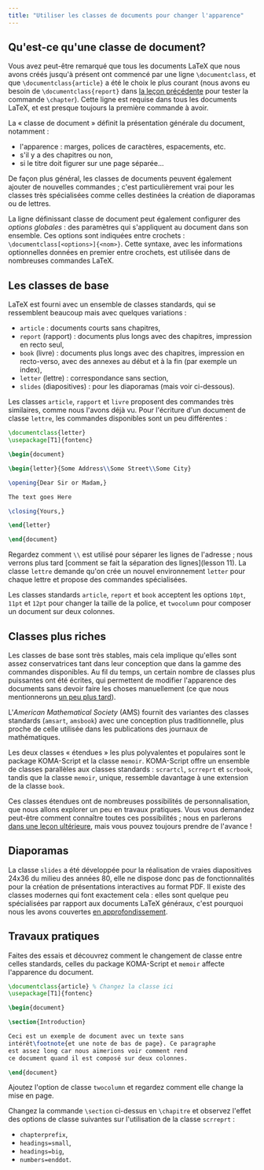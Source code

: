 ```yaml
---
title: "Utiliser les classes de documents pour changer l'apparence"
---
```


## Qu'est-ce qu'une classe de document?

Vous avez peut-être remarqué que tous les documents LaTeX que nous avons créés jusqu'à présent ont commencé par une ligne `\documentclass`, et que `\documentclass{article}` a été le choix le plus courant (nous avons eu besoin de `\documentclass{report}` dans [la leçon précédente](lesson-04) pour tester la commande `\chapter`). Cette ligne est requise dans tous les documents LaTeX, et est presque toujours la première commande à avoir.

La « classe de document » définit la présentation générale du document, notamment :
- l'apparence : marges, polices de caractères, espacements, etc.
- s'il y a des chapitres ou non,
- si le titre doit figurer sur une page séparée...

De façon plus général, les classes de documents peuvent également ajouter de nouvelles commandes ; c'est particulièrement vrai pour les classes très spécialisées comme celles destinées la création de diaporamas ou de lettres.

La ligne définissant classe de document peut également configurer des _options globales_ : des paramètres qui s'appliquent au document dans son ensemble. Ces options sont indiquées entre crochets : `\documentclass[<options>]{<nom>}`. Cette syntaxe, avec les informations optionnelles données en premier entre crochets, est utilisée dans de nombreuses commandes LaTeX.


## Les classes de base

LaTeX est fourni avec un ensemble de classes standards, qui se ressemblent beaucoup
mais avec quelques variations :

- `article` : documents courts sans chapitres,
- `report` (rapport) : documents plus longs avec des chapitres, impression en recto seul,
- `book` (livre) : documents plus longs avec des chapitres, impression en recto-verso,
  avec des annexes au début et à la fin (par exemple un index),
- `letter` (lettre) : correspondance sans section,
- `slides` (diapositives) : pour les diaporamas (mais voir ci-dessous).

Les classes `article`, `rapport` et `livre` proposent des commandes très similaires, comme nous l'avons déjà vu. Pour l'écriture d'un document de classe `lettre`, les commandes disponibles sont un peu différentes :

```latex
\documentclass{letter}
\usepackage[T1]{fontenc}

\begin{document}

\begin{letter}{Some Address\\Some Street\\Some City}

\opening{Dear Sir or Madam,}

The text goes Here

\closing{Yours,}

\end{letter}

\end{document}
```

Regardez comment ``\\`` est utilisé pour séparer les lignes de l'adresse ; nous verrons plus tard [comment se fait la séparation des lignes](lesson 11). La classe `lettre` demande qu'on crée un nouvel environnement `letter` pour chaque lettre et propose des commandes spécialisées.

Les classes standards `article`, `report` et `book` acceptent les options `10pt`, `11pt` et `12pt` pour changer la taille de la police, et `twocolumn` pour composer un document sur deux colonnes.


## Classes plus riches

Les classes de base sont très stables, mais cela implique qu'elles sont assez conservatrices tant dans leur conception que dans la gamme des commandes disponibles. Au fil du temps, un certain nombre de classes plus puissantes ont été écrites, qui permettent de modifier l'apparence des documents sans devoir faire les choses manuellement (ce que nous mentionnerons [un peu plus tard](lesson-11)).

L'_American Mathematical Society_ (AMS) fournit des variantes des classes standards (`amsart`, `amsbook`) avec une conception plus traditionnelle, plus proche de celle utilisée dans les publications des journaux de mathématiques.

Les deux classes « étendues » les plus polyvalentes et populaires sont le package KOMA-Script et la classe `memoir`. KOMA-Script offre un ensemble de classes parallèles aux classes standards : `scrartcl`, `scrreprt` et `scrbook`, tandis que la classe `memoir`, unique, ressemble davantage à une extension de la classe `book`.

Ces classes étendues ont de nombreuses possibilités de personnalisation, que nous allons explorer un peu en travaux pratiques. Vous vous demandez peut-être comment connaître toutes ces possibilités ; nous en parlerons [dans une leçon ultérieure](lesson-15), mais vous pouvez toujours prendre de l'avance !


## Diaporamas

La classe `slides` a été développée pour la réalisation de vraies diapositives 24x36 du milieu des années 80, elle ne dispose donc pas de fonctionnalités pour la création de présentations interactives au format PDF. Il existe des classes modernes qui font exactement cela : elles sont quelque peu spécialisées par rapport aux documents LaTeX généraux, c'est pourquoi nous les avons couvertes [en approfondissement](more-05).


## Travaux pratiques

Faites des essais et découvrez comment le changement de classe entre celles standards, celles du package KOMA-Script et `memoir` affecte l'apparence du document.

```latex
\documentclass{article} % Changez la classe ici
\usepackage[T1]{fontenc}

\begin{document}

\section{Introduction}

Ceci est un exemple de document avec un texte sans
intérêt\footnote{et une note de bas de page}. Ce paragraphe
est assez long car nous aimerions voir comment rend
ce document quand il est composé sur deux colonnes.

\end{document}
```

Ajoutez l'option de classe `twocolumn` et regardez comment elle change la mise
en page.

Changez la commande `\section` ci-dessus en `\chapitre` et observez l'effet des
options de classe suivantes sur l'utilisation de la classe `scrreprt` :

- `chapterprefix`,
- `headings=small`,
- `headings=big`,
- `numbers=enddot`.
